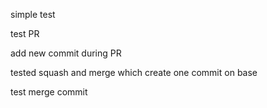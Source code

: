 simple test

test PR

add new commit during PR

tested squash and merge which create one commit on base

test merge commit


